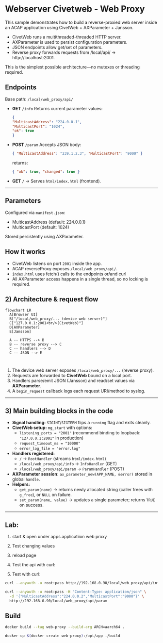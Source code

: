 # Webserver Civetweb - Web Proxy

This sample demonstrates how to build a reverse-proxied web server inside an ACAP application using CivetWeb + AXParameter + Jansson.

- CivetWeb runs a multithreaded-threaded HTTP server.
- AXParameter is used to persist configuration parameters.
- JSON endpoints allow get/set of parameters.
- Reverse proxy forwards requests from /local/api/ → http://localhost:2001.

This is the simplest possible architecture—no mutexes or threading required.

## Endpoints

Base path: `/local/web_proxy/api/`

- **GET** `/info`
    Returns current parameter values:

    ```json
    {
    "MulticastAddress": "224.0.0.1",
    "MulticastPort": "1024",
    "ok": true
    }
    ```
- **POST** `/param`
    Accepts JSON body:

    ```json
    { "MulticastAddress": "239.1.2.3", "MulticastPort": "9000" }
    ```

    returns:
    ```json
    { "ok": true, "changed": true }
    ```

- **GET** `/` → Serves `html/index.html` (frontend).

---

## Parameters

Configured via `manifest.json`:

- MulticastAddress (default: 224.0.0.1)
- MulticastPort (default: 1024)

Stored persistently using AXParameter.

## How it works

- CivetWeb listens on port `2001` inside the app.
- ACAP reverseProxy exposes `/local/web_proxy/api/`.
- `index.html` uses fetch() calls to the endpoints or/and curl
- All AXParameter access happens in a single thread, so no locking is required.

## 2) Architecture & request flow

```mermaid
flowchart LR
  A[Browser UI]
  B["/local/web_proxy/... (device web server)"]
  C["127.0.0.1:2001<br/>(CivetWeb)"]
  D[AXParameter]
  E[Jansson]

  A -- HTTPS --> B
  B -- reverse proxy --> C
  C -- handlers --> D
  C -- JSON --> E

  

```

1. The device web server exposes `/local/web_proxy/...` (reverse proxy).
2. Requests are forwarded to **CivetWeb** bound on a local port.
3. Handlers parse/emit JSON (Jansson) and read/set values via **AXParameter**.
4. A `begin_request` callback logs each request URI/method to syslog.

---

## 3) Main building blocks in the code

- **Signal handling:** `SIGINT`/`SIGTERM` flips a `running` flag and exits cleanly.
- **CivetWeb setup:** `mg_start` with options:
  - `listening_ports = "2001"` (recommend binding to loopback: `"127.0.0.1:2001"` in production)
  - `request_timeout_ms = "10000"`
  - `error_log_file = "error.log"`
- **Handlers registered:**
  - `/` → `RootHandler` (streams `html/index.html`)
  - `/local/web_proxy/api/info` → `InfoHandler` (GET)
  - `/local/web_proxy/api/param` → `ParamHandler` (POST)
- **AXParameter session:** `ax_parameter_new(APP_NAME, &error)` stored in global `handle`.
- **Helpers:**
  - `get_param(name)` → returns newly allocated string (caller frees with `g_free`), or `NULL` on failure.
  - `set_param(name, value)` → updates a single parameter; returns `TRUE` on success.

---

## Lab:

1. start & open under apps applicatiion web proxy
2. Test changing values
3. reload page

4. Test the api with curl:

3. Test with curl:

```bash
curl --anyauth -u root:pass http://192.168.0.90/local/web_proxy/api/info
```

```bash
curl --anyauth -u root:pass -H "Content-Type: application/json" \
  -d '{"MulticastAddress":"224.0.0.2","MulticastPort":"9000"}' \
  http://192.168.0.90/local/web_proxy/api/param

```

## Build

```bash
docker build --tag web-proxy --build-arg ARCH=aarch64 .

```
```bash
docker cp $(docker create web-proxy):/opt/app ./build

```